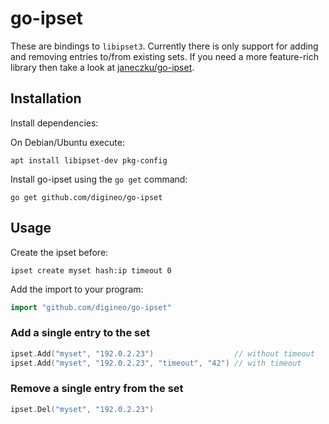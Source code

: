 go-ipset
========

These are bindings to `libipset3`. Currently there is only support for adding and removing entries to/from existing sets.
If you need a more feature-rich library then take a look at [janeczku/go-ipset](https://github.com/janeczku/go-ipset).

## Installation

Install dependencies:

On Debian/Ubuntu execute:

    apt install libipset-dev pkg-config

Install go-ipset using the `go get` command:

    go get github.com/digineo/go-ipset

## Usage

Create the ipset before:

    ipset create myset hash:ip timeout 0

Add the import to your program:

```go
import "github.com/digineo/go-ipset"
```

### Add a single entry to the set

```go
ipset.Add("myset", "192.0.2.23")                  // without timeout
ipset.Add("myset", "192.0.2.23", "timeout", "42") // with timeout
```

### Remove a single entry from the set

```go
ipset.Del("myset", "192.0.2.23")
```
